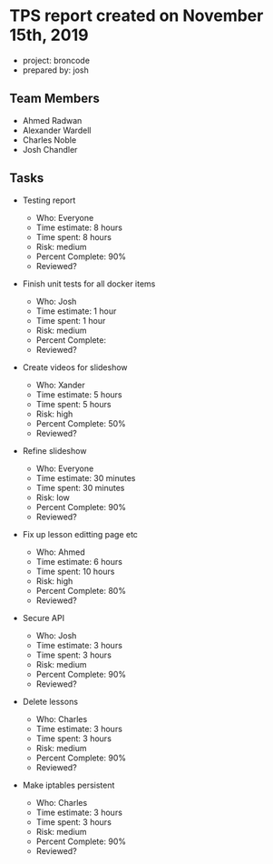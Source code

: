 # TPS report created on November 15th, 2019
* project: broncode
* prepared by: josh

## Team Members
* Ahmed Radwan
* Alexander Wardell
* Charles Noble
* Josh Chandler

## Tasks
* Testing report
    * Who: Everyone
    * Time estimate: 8 hours
    * Time spent: 8 hours
    * Risk: medium
    * Percent Complete: 90%
    * Reviewed?

* Finish unit tests for all docker items
    * Who: Josh
    * Time estimate: 1 hour
    * Time spent: 1 hour
    * Risk: medium
    * Percent Complete:
    * Reviewed?

* Create videos for slideshow
    * Who: Xander
    * Time estimate: 5 hours 
    * Time spent: 5 hours
    * Risk: high
    * Percent Complete: 50%
    * Reviewed?

* Refine slideshow
    * Who: Everyone
    * Time estimate: 30 minutes
    * Time spent: 30 minutes
    * Risk: low
    * Percent Complete: 90%
    * Reviewed?

* Fix up lesson editting page etc
    * Who: Ahmed
    * Time estimate: 6 hours
    * Time spent: 10 hours
    * Risk: high
    * Percent Complete: 80%
    * Reviewed?

* Secure API
    * Who: Josh
    * Time estimate: 3 hours
    * Time spent: 3 hours
    * Risk: medium
    * Percent Complete: 90%
    * Reviewed?

* Delete lessons
    * Who: Charles
    * Time estimate: 3 hours
    * Time spent: 3 hours
    * Risk: medium
    * Percent Complete: 90%
    * Reviewed?

* Make iptables persistent
    * Who: Charles
    * Time estimate: 3 hours
    * Time spent: 3 hours
    * Risk: medium
    * Percent Complete: 90%
    * Reviewed?
